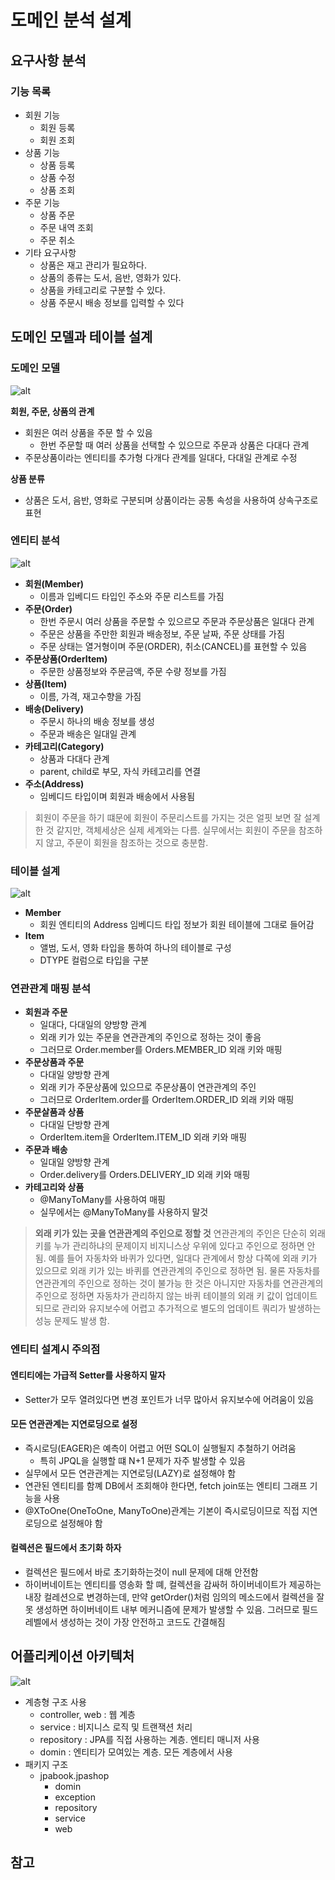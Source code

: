 # 도메인 분석 설계

## 요구사항 분석

### 기능 목록
  - 회원 기능
    - 회원 등록
    - 회원 조회
  - 상품 기능
    - 상품 등록
    - 상품 수정
    - 상품 조회
  - 주문 기능
    - 상품 주문
    - 주문 내역 조회
    - 주문 취소
  - 기타 요구사항
    - 상품은 재고 관리가 필요하다.
    - 상품의 종류는 도서, 음반, 영화가 있다.
    - 상품을 카테고리로 구분할 수 있다.
    - 상품 주문시 배송 정보를 입력할 수 있다

## 도메인 모델과 테이블 설계

### 도메인 모델
![alt](https://www.plantuml.com/plantuml/png/NO-nRe8n38JtF8MLiH93zmwqPUc0El04WTyA4OaT1KEBr8Tlb43aiFo_VNTMlbkVnHMvf6WaI4ImkoDdm5-NSjqsd5mWsFA2CP2tnfnFWR8hBi61KsP2aftSQhJWGHpvYCOC1xQOzbYKy5sMQTzW35Sij-V8bs1IsjFwwGGzJrVlSN_HaG_camRXQwXadGViguNLmZ-q0ljYxr3jgwms3Zvjb-2FeauRtPYQFZ8rtsppO6wsUhoxxV3jh-kzpAprGhDqBxL6Mcgy_-8_)

**회원, 주문, 상품의 관계**
  - 회원은 여러 상품을 주문 할 수 있음
    - 한번 주문할 때 여러 상품을 선택할 수 있으므로 주문과 상품은 다대다 관계
  - 주문상품이라는 엔티티를 추가형 다개다 관계를 일대다, 다대일 관계로 수정

**상품 분류**
  - 상품은 도서, 음반, 영화로 구분되며 상품이라는 공통 속성을 사용하여 상속구조로 표현

### 엔티티 분석
![alt](https://www.plantuml.com/plantuml/png/RL9DZzGm3BtdLqJbLcaEN8VHQe7bWBGhG8EuPnep4ssQLAwxC7pyTvmFbwYQI-Eyz_pisBsVoI0jerVao8FkZfSuQVXfnebl7mAZL_qKBNWNpfrIWi1u0jI_bTREwhr-ZE7CSJ0ZyEr8wFBTM8impmozBH5Z4IrWWXxTJEhlQlc9SN7aJz-FfSQ-5klxZERqZmIZM5GyTVW2U6NqeORCr78FXamY3053_6HQEBsKFEPRquYaIo_LG_GtdzMOIlhMLxJwSFXc_0BwwtM2kxjSPM0-Uo00SV3BJKEqq4v7djrEoANxNYTOfjDs-l_zdz4DaEh49RGpRmtBzlYOafWzNA3SKnoUlomc9oGBGt2EwE362jyNxhgnb5Ot6viCGY369AtYmyLvkqhR0VhJKjerI4no03GqWdSnFXT-eKl4rCHy2etWARuuo0hh40RA6fDF5gdwLtUlExspyKVOwQxlwjRvkw4ub5qh9P7UUVXEktNPhmXDcCjJttWNODy0gdL5TxwGLApBLcl4UADXVQQLZ8xffcTXS-BXJy7B-3POcjW6oZDIwXw2PNav_3y0)

  - **회원(Member)**
    - 이름과 입베디드 타입인 주소와 주문 리스트를 가짐
  - **주문(Order)**
    - 한번 주문시 여러 상품을 주문할 수 있으르모 주문과 주문상품은 일대다 관계
    - 주문은 상품을 주만한 회원과 배송정보, 주문 날짜, 주문 상태를 가짐
    - 주문 상태는 열거형이며 주문(ORDER), 취소(CANCEL)를 표현할 수 있음
  - **주문상품(OrderItem)**
    - 주문한 상품정보와 주문금액, 주문 수량 정보를 가짐
  - **상품(Item)**
    - 이름, 가격, 재고수향을 가짐
  - **배송(Delivery)**
    - 주문시 하나의 배송 정보를 생성
    - 주문과 배송은 일대일 관계
  - **카테고리(Category)**
    - 상품과 다대다 관계
    - parent, child로 부모, 자식 카테고리를 연결
  - **주소(Address)**
    - 임베디드 타입이며 회원과 배송에서 사용됨

> 회원이 주문을 하기 떄문에 회원이 주문리스트를 가지는 것은 얼핏 보면 잘 설계한 것 같지만, 객체세상은 실제 세계와는 다름.
> 실무에서는 회원이 주문을 참조하지 않고, 주문이 회원을 참조하는 것으로 충분함.

### 테이블 설계
![alt](https://www.plantuml.com/plantuml/png/ZLBDRfj04BxlKqpTYx5gFq4KPGFh5gM0kumhkHUBb8c3oay4f2KAUVVkGXSsgLpL1y_2pFVp3NlLj4dTFXOvBDhaDgTZKQMKP-LfmTgipGaMyNtr0DGbnODwGZq37ZNPgLmmzYwbkwma6A3Bpe7lUT8qqC751Ipnm_ljbgkV0vUNq-XTLPC27t_GamQiLXqijpVEQiNOo19GSKkr0yyC8131jP17trFdzNgj_aCU25LS7m-gn2Y5G7Nuvk_So1FinR14TKfrCx94qdjDOdkO99mt3KzyzhyAUT0jG-9n58CintqyYtbgOp-fVXhbPg1HD8Z_DkwtLBpoZY8u5y2aU-jVOsplE-cxm-gYVOYptYnbYTYhDhWO8_Vcovw7E4RmyB3Jxxb4FzPH1BhwSO-V8gdfukjGZ_bIk3YyuRhEocxIqgaoMtCvYe-HF9oBkUDIXAW36Mj_4SrHRA0X_iUADDLuxQ3lDsdrgznKpp1U8JQMgT7tO3utitfrThflD_qVb7R2fXEyLARVmz1YnhAjPyUO1Wn-r3RmAohJn-8t)

  - **Member**
    - 회원 엔티티의 Address 임베디드 타입 정보가 회원 테이블에 그대로 들어감
  - **Item**
    - 앨범, 도서, 영화 타입을 통하여 하나의 테이블로 구성
    - DTYPE 컬럼으로 타입을 구분

### 연관관계 매핑 분석
  - **회원과 주문**
    - 일대다, 다대일의 양방향 관계
    - 외래 키가 있는 주문을 연관관계의 주인으로 정하는 것이 좋음
    - 그러므로 Order.member를 Orders.MEMBER_ID 외래 키와 매핑
  - **주문상품과 주문**
    - 다대일 양방향 관계
    - 외래 키가 주문상품에 있으므로 주문상품이 연관관계의 주인
    - 그러므로 OrderItem.order를 OrderItem.ORDER_ID 외래 키와 매핑
  - **주문살품과 상품**
    - 다대일 단방향 관계
    - OrderItem.item을 OrderItem.ITEM_ID 외래 키와 매핑
  - **주문과 배송**
    - 일대일 양방향 관계
    - Order.delivery를 Orders.DELIVERY_ID 외래 키와 매핑
  - **카테고리와 상품**
    - @ManyToMany를 사용하여 매핑
    - 실무에서는 @ManyToMany를 사용하지 말것

> **외래 키가 있는 곳을 연관관계의 주인으로 정할 것**
> 연관관계의 주인은 단순히 외래 키를 누가 관리하냐의 문제이지 비지니스상 우위에 있다고 주인으로 정하면 안됨.
> 예를 들어 자동차와 바퀴가 있다면, 일대다 관계에서 항상 다쪽에 외래 키가 있으므로 외래 키가 있는 바퀴를 연관관계의 주인으로 정하면 됨.
> 물론 자동차를 연관관계의 주인으로 정하는 것이 불가능 한 것은 아니지만 자동차를 연관관계의 주인으로 정하면 자동차가 관리하지 않는 바퀴 테이블의 외래 키 값이 업데이트 되므로 관리와 유지보수에 어렵고 추가적으로 별도의 업데이트 쿼리가 발생하는 성능 문제도 발생 함.

### 엔티티 설계시 주의점

#### 엔티티에는 가급적 Setter를 사용하지 말자
  - Setter가 모두 열려있다면 변경 포인트가 너무 많아서 유지보수에 어려움이 있음

#### 모든 연관관계는 지연로딩으로 설정
  - 즉시로딩(EAGER)은 예측이 어렵고 어떤 SQL이 실행될지 추철하기 어려움
    - 특히 JPQL을 실행할 떄 N+1 문제가 자주 발생할 수 있음
  - 실무에서 모든 연관관계는 지연로딩(LAZY)로 설정해야 함
  - 연관된 엔티티를 함꼐 DB에서 조회해야 한다면, fetch join또는 엔티티 그래프 기능을 사용
  - @XToOne(OneToOne, ManyToOne)관계는 기본이 즉시로딩이므로 직접 지연로딩으로 설정해야 함

#### 컬렉션은 필드에서 초기화 하자
  - 컬렉션은 필드에서 바로 초기화하는것이 null 문제에 대해 안전함
  - 하이버네이트는 엔티티를 영송화 할 뗴, 컬렉션을 감싸허 하이버네이트가 제공하는 내장 컬레션으로 변경하는데, 만약 getOrder()처럼 임의의 메소드에서 컬렉션을 잘못 생성하면 하이버네이트 내부 메커니즘에 문제가 발생할 수 있음. 그러므로 필드레벨에서 생성하는 것이 가장 안전하고 코드도 간결해짐

## 어플리케이션 아키텍처
![alt](http://www.plantuml.com/plantuml/png/TOr1JiGm303lVeNLErz0ks9VG5zWKekrIEp8SO7-dXogDZrmYZDZZMyjo6Cj6IVoz9JW5Alp110IcN6QdrQHVwdK_hlNcYLHY2dUh-ljIxIIKy5afPgonXnRPlI-GlgP6U0m-6OQRZcp3t1c_vR40tddQat2V1lWmmg9ma917zGO7_i0S5RnvVN8xMz7O-ySk_YdiTYFThaVF3fNF8Qk1cwiorh-0000)

  - 계층형 구조 사용
    - controller, web : 웹 계층
    - service : 비지니스 로직 및 트랜잭션 처리
    - repository : JPA를 직접 사용하는 계층. 엔티티 매니저 사용
    - domin : 엔티티가 모여있는 계층. 모든 계층에서 사용
  - 패키지 구조
    - jpabook.jpashop
      - domin
      - exception
      - repository
      - service
      - web

## 참고
